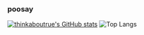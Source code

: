 
### poosay
[![thinkaboutrue's GitHub stats](https://github-readme-stats.vercel.app/api?username=npcx42)](https://github.com/anuraghazra/github-readme-stats)
![Top Langs](https://github-readme-stats.vercel.app/api/top-langs/?username=npcx42&layout=compact)
